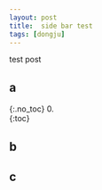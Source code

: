```yaml
---
layout: post
title:  side bar test
tags: [dongju]
---
```


test post



## a
{:.no_toc}
0.   
{:toc}

## b



## c

